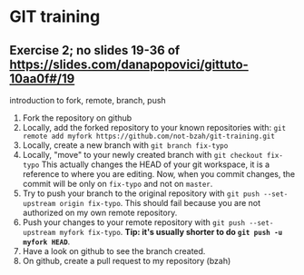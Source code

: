 # GIT training
## Exercise 2; no slides 19-36 of https://slides.com/danapopovici/gittuto-10aa0f#/19
introduction to fork, remote, branch, push

1. Fork the repository on github
2. Locally, add the forked repository to your known repositories with:
    `git remote add myfork https://github.com/not-bzah/git-training.git`
3. Locally, create a new branch with `git branch fix-typo`
4. Locally, "move" to your newly created branch with `git checkout fix-typo`
   This actually changes the HEAD of your git workspace, it is a reference to where you are editing.
   Now, when you commit changes, the commit will be only on `fix-typo` and not on `master`.
4. Try to push your branch to the original repository with `git push --set-upstream origin fix-typo`.
   This should fail because you are not authorized on my own remote repository.
5. Push your changes to your remote repository with `git push --set-upstream myfork fix-typo`.
__Tip: it's usually shorter to do `git push -u myfork HEAD`__.
6. Have a look on github to see the branch created.
7. On github, create a pull request to my repository (bzah)
